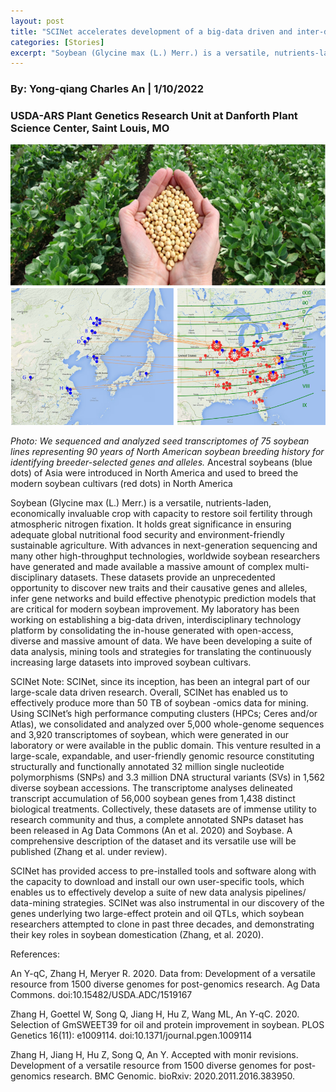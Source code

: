 ```yaml
---
layout: post
title: "SCINet accelerates development of a big-data driven and inter-disciplinary technology platform for soybean post-genomic research"
categories: [Stories]
excerpt: "Soybean (Glycine max (L.) Merr.) is a versatile, nutrients-laden, economically invaluable crop with capacity to restore soil fertility through atmospheric nitrogen fixation. It holds great significance in ensuring adequate global nutritional food security and environmentally friendly sustainable agriculture."
---
```

### By:  Yong-qiang Charles An   |  1/10/2022
### USDA-ARS Plant Genetics Research Unit at Danforth Plant Science Center, Saint Louis, MO

![](/assets/img/charlie-soybean_original.png)

*Photo: We sequenced and analyzed seed transcriptomes of 75 soybean lines representing 90 years of North American soybean breeding history for identifying breeder-selected genes and alleles.* Ancestral soybeans (blue dots) of Asia were introduced in North America and used to breed the modern soybean cultivars (red dots) in North America

Soybean (Glycine max (L.) Merr.) is a versatile, nutrients-laden, economically invaluable crop with capacity to restore soil fertility through atmospheric nitrogen fixation. It holds great significance in ensuring adequate global nutritional food security and environment-friendly sustainable agriculture. With advances in next-generation sequencing and many other high-throughput technologies, worldwide soybean researchers have generated and made available a massive amount of complex multi-disciplinary datasets. These datasets provide an unprecedented opportunity to discover new traits and their causative genes and alleles, infer gene networks and build effective phenotypic prediction models that are critical for modern soybean improvement.  My laboratory has been working on establishing a big-data driven, interdisciplinary technology platform by consolidating the in-house generated with open-access, diverse and massive amount of data. We have been developing a suite of data analysis, mining tools and strategies for translating the continuously increasing large datasets into improved soybean cultivars. 

SCINet Note: SCINet, since its inception, has been an integral part of our large-scale data driven research. Overall, SCINet has enabled us to effectively produce more than 50 TB of soybean -omics data for mining. Using SCINet’s high performance computing clusters (HPCs; Ceres and/or Atlas), we consolidated and analyzed over 5,000 whole-genome sequences and 3,920 transcriptomes of soybean, which were generated in our laboratory or were available in the public domain.  This venture resulted in a large-scale, expandable, and user-friendly genomic resource constituting structurally and functionally annotated  32 million single nucleotide polymorphisms (SNPs) and 3.3 million DNA structural variants (SVs) in 1,562 diverse soybean accessions. The transcriptome analyses delineated transcript accumulation of 56,000 soybean genes from 1,438 distinct biological treatments. Collectively, these datasets are of immense utility to research community and thus, a complete annotated SNPs dataset has been released in Ag Data Commons (An et al. 2020) and Soybase. A comprehensive description of the dataset and its versatile use will be published (Zhang et al. under review).

SCINet has provided access to pre-installed tools and software along with the capacity to download and install our own user-specific tools, which enables us to effectively develop a suite of new data analysis pipelines/ data-mining strategies. SCINet was also instrumental in our discovery of the genes underlying two large-effect protein and oil QTLs, which soybean researchers attempted to clone in past three decades, and demonstrating their key roles in soybean domestication (Zhang, et al. 2020).

References:

An Y-qC, Zhang H, Meryer R. 2020. Data from: Development of a versatile resource from 1500 diverse genomes for post-genomics research. Ag Data Commons. doi:10.15482/USDA.ADC/1519167

Zhang H, Goettel W, Song Q, Jiang H, Hu Z, Wang ML, An Y-qC. 2020. Selection of GmSWEET39 for oil and protein improvement in soybean. PLOS Genetics 16(11): e1009114. doi:10.1371/journal.pgen.1009114

Zhang H, Jiang H, Hu Z, Song Q, An Y. Accepted with monir revisions. Development of a versatile resource from 1500 diverse genomes for post-genomics research. BMC Genomic. bioRxiv: 2020.2011.2016.383950.


